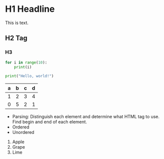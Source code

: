 # H1 Headline

This is text.

## H2 Tag

### H3

```python
for i in range(10):
    print(i)
    
print("Hello, world!")
```

| a | b | c | d |
|---|---|---|---|
| 1 | 2 | 3 | 4 |
| 0 | 5 | 2 | 1 |

- Parsing: Distinguish each element and determine what HTML tag to use. Find begin and end of each element.
- Ordered
- Unordered

1. Apple
2. Grape
3. Lime
